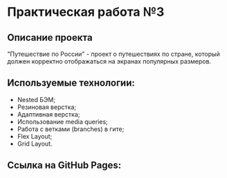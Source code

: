 # Практическая работа №3

## Описание проекта
"Путешествие по России" - проект о путешествиях по стране, который должен корректно отображаться на экранах популярных размеров.

## Используемые технологии:
* Nested БЭМ;
* Резиновая верстка;
* Адаптивная верстка;
* Использование media queries;
* Работа с ветками (branches) в гите;
* Flex Layout;
* Grid Layout.

## Ссылка на GitHub Pages:

